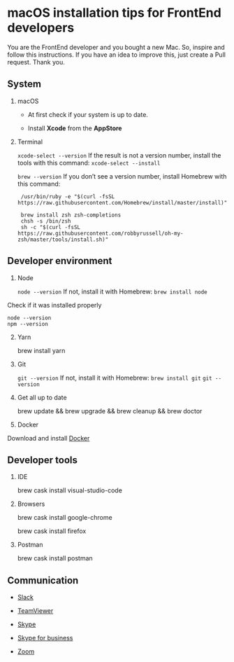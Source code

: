 macOS installation tips for FrontEnd developers
===

You are the FrontEnd developer and you bought a new Mac. So, inspire and follow this instructions. If you have an idea to improve this, just create a Pull request. Thank you.

System
---

1. macOS

	- At first check if your system is up to date.

	- Install **Xcode** from the **AppStore**


2. Terminal

	`xcode-select --version` If the result is not a version number, install the tools with this command: `xcode-select --install`

	`brew --version` If you don’t see a version number, install Homebrew with this command:

		/usr/bin/ruby -e "$(curl -fsSL https://raw.githubusercontent.com/Homebrew/install/master/install)"

		brew install zsh zsh-completions
		chsh -s /bin/zsh
		sh -c "$(curl -fsSL https://raw.githubusercontent.com/robbyrussell/oh-my-zsh/master/tools/install.sh)"

Developer environment
---

1. Node

	`node --version` If not, install it with Homebrew: `brew install node`

Check if it was installed properly

	node --version
	npm --version

2. Yarn

	brew install yarn

3. Git

	`git --version` If not, install it with Homebrew: `brew install git`
	`git --version`

4. Get all up to date

	brew update && brew upgrade && brew cleanup && brew doctor

5. Docker

Download and install [Docker](https://www.docker.com/)

Developer tools
---

1. IDE

	brew cask install visual-studio-code

2. Browsers

	brew cask install google-chrome

	brew cask install firefox

3. Postman

	brew cask install postman

Communication
---

* [Slack](https://slack.com/intl/en-cz/)

* [TeamViewer](https://www.teamviewer.com/)

* [Skype](https://www.skype.com/cs/)

* [Skype for business](https://products.office.com/cs-cz/skype-for-business/download-app)

* [Zoom](https://zoom.us)

